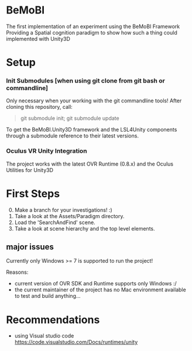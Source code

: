 # BeMoBI
The first implementation of an experiment using the BeMoBI Framework
Providing a Spatial cognition paradigm to show how such a thing could implemented with Unity3D


# Setup

### Init Submodules [when using git clone from git bash or commandline]
Only necessary when your working with the git commandline tools!
After cloning this repository, call:

> git submodule init; git submodule update

To get the BeMoBI.Unity3D framework and the LSL4Unity components through a submodule reference to their latest versions.

### Oculus VR Unity Integration
The project works with the latest OVR Runtime (0.8.x) and the Oculus Utilities for Unity3D

# First Steps

0. Make a branch for your investigations! :)
1. Take a look at the Assets/Paradigm directory.
2. Load the 'SearchAndFind' scene.
3. Take a look at scene hierarchy and the top level elements.


## major issues
Currently only Windows >= 7 is supported to run the project! 

Reasons:
 - current version of OVR SDK and Runtime supports only Windows :/
 - the current maintainer of the project has no Mac environment available to test and build anything...
 

# Recommendations
* using Visual studio code https://code.visualstudio.com/Docs/runtimes/unity
